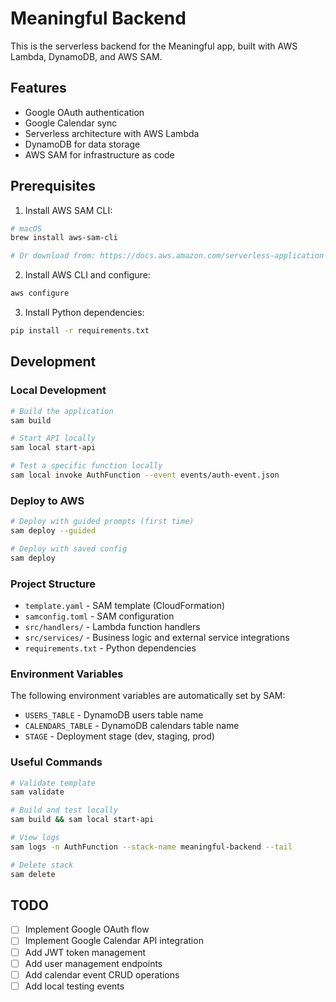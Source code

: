 # Meaningful Backend

This is the serverless backend for the Meaningful app, built with AWS Lambda, DynamoDB, and AWS SAM.

## Features
- Google OAuth authentication
- Google Calendar sync
- Serverless architecture with AWS Lambda
- DynamoDB for data storage
- AWS SAM for infrastructure as code

## Prerequisites

1. Install AWS SAM CLI:
```bash
# macOS
brew install aws-sam-cli

# Or download from: https://docs.aws.amazon.com/serverless-application-model/latest/developerguide/install-sam-cli.html
```

2. Install AWS CLI and configure:
```bash
aws configure
```

3. Install Python dependencies:
```bash
pip install -r requirements.txt
```

## Development

### Local Development
```bash
# Build the application
sam build

# Start API locally
sam local start-api

# Test a specific function locally
sam local invoke AuthFunction --event events/auth-event.json
```

### Deploy to AWS
```bash
# Deploy with guided prompts (first time)
sam deploy --guided

# Deploy with saved config
sam deploy
```

### Project Structure
- `template.yaml` - SAM template (CloudFormation)
- `samconfig.toml` - SAM configuration
- `src/handlers/` - Lambda function handlers
- `src/services/` - Business logic and external service integrations
- `requirements.txt` - Python dependencies

### Environment Variables

The following environment variables are automatically set by SAM:
- `USERS_TABLE` - DynamoDB users table name
- `CALENDARS_TABLE` - DynamoDB calendars table name
- `STAGE` - Deployment stage (dev, staging, prod)

### Useful Commands
```bash
# Validate template
sam validate

# Build and test locally
sam build && sam local start-api

# View logs
sam logs -n AuthFunction --stack-name meaningful-backend --tail

# Delete stack
sam delete
```

## TODO

- [ ] Implement Google OAuth flow
- [ ] Implement Google Calendar API integration
- [ ] Add JWT token management
- [ ] Add user management endpoints
- [ ] Add calendar event CRUD operations
- [ ] Add local testing events